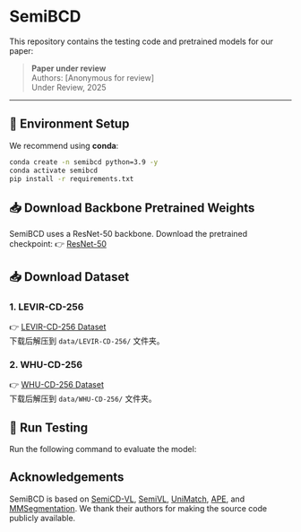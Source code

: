 # SemiBCD

This repository contains the testing code and pretrained models for our paper:

> **Paper under review**  
> Authors: [Anonymous for review]  
> Under Review, 2025  

---

## 🔧 Environment Setup

We recommend using **conda**:

```bash
conda create -n semibcd python=3.9 -y
conda activate semibcd
pip install -r requirements.txt
```
## 📥 Download Backbone Pretrained Weights
SemiBCD uses a ResNet-50 backbone. Download the pretrained checkpoint:
👉 [ResNet-50](https://drive.google.com/file/d/1mqUrqFvTQ0k5QEotk4oiOFyP6B9dVZXS/view?usp=sharing) 
## 📥 Download Dataset

### 1. LEVIR-CD-256
👉 [LEVIR-CD-256 Dataset](https://www.dropbox.com/s/18fb5jo0npu5evm/LEVIR-CD256.zip?dl=0)  
下载后解压到 `data/LEVIR-CD-256/` 文件夹。

### 2. WHU-CD-256
👉 [WHU-CD-256 Dataset](https://www.dropbox.com/s/r76a00jcxp5d3hl/WHU-CD-256.zip?dl=0)  
下载后解压到 `data/WHU-CD-256/` 文件夹。

## 🚀 Run Testing
Run the following command to evaluate the model:





## Acknowledgements
SemiBCD is based on [SemiCD-VL]([https://github.com/google-research/semivl](https://github.com/likyoo/SemiCD-VL)), [SemiVL](https://github.com/google-research/semivl), [UniMatch](https://github.com/LiheYoung/UniMatch), [APE](https://github.com/shenyunhang/APE), and [MMSegmentation](https://github.com/open-mmlab/mmsegmentation). We thank their authors for making the source code publicly available.

